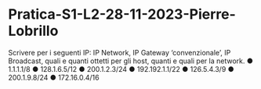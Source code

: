 # Pratica-S1-L2-28-11-2023-Pierre-Lobrillo
Scrivere per i seguenti IP: IP Network, IP Gateway ‘convenzionale’, IP Broadcast, quali e quanti ottetti per gli host, quanti e quali per la network. ● 1.1.1.1/8 ● 128.1.6.5/12 ● 200.1.2.3/24 ● 192.192.1.1/22 ● 126.5.4.3/9 ● 200.1.9.8/24 ● 172.16.0.4/16
